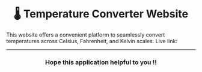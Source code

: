 <h1 align="center">🌡️ Temperature Converter Website</h1>
This website offers a convenient platform to seamlessly convert temperatures across Celsius, Fahrenheit, and Kelvin scales. 
Live link:

---
<h3 align="center">Hope this application helpful to you !!</h3>
